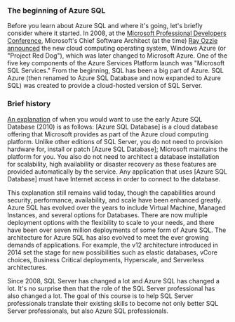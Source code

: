 ### The beginning of Azure SQL

Before you learn about Azure SQL and where it's going, let's briefly consider where it started. In 2008, at the [Microsoft Professional Developers Conference](https://www.youtube.com/watch?v=otuf3goxLsg), Microsoft's Chief Software Architect (at the time) [Ray Ozzie announced](https://news.microsoft.com/2008/10/27/microsoft-unveils-windows-azure-at-professional-developers-conference/#IP8XlBTCMpvORgaV.97) the new cloud computing operating system, Windows Azure (or "Project Red Dog"), which was later changed to Microsoft Azure. One of the five key components of the Azure Services Platform launch was "Microsoft SQL Services." From the beginning, SQL has been a big part of Azure. SQL Azure (then renamed to Azure SQL Database and now expanded to Azure SQL) was created to provide a cloud-hosted version of SQL Server.  

### Brief history

[An explanation](https://social.technet.microsoft.com/wiki/contents/articles/1308.select-an-edition-of-sql-server-for-application-development/revision/7.aspx) of when you would want to use the early Azure SQL Database (2010) is as follows: [Azure SQL Database] is a cloud database offering that Microsoft provides as part of the Azure cloud computing platform. Unlike other editions of SQL Server, you do not need to provision hardware for, install or patch [Azure SQL Database]; Microsoft maintains the platform for you. You also do not need to architect a database installation for scalability, high availability or disaster recovery as these features are provided automatically by the service. Any application that uses [Azure SQL Database] must have Internet access in order to connect to the database.  

This explanation still remains valid today, though the capabilities around security, performance, availability, and scale have been enhanced greatly. Azure SQL has evolved over the years to include Virtual Machine, Managed Instances, and several options for Databases. There are now multiple deployment options with the flexibility to scale to your needs, and there have been over seven million deployments of some form of Azure SQL. The architecture for Azure SQL has also evolved to meet the ever growing demands of applications. For example, the v12 architecture introduced in 2014 set the stage for new possibilities such as elastic databases, vCore choices, Business Critical deployments, Hyperscale, and Serverless architectures. 

Since 2008, SQL Server has changed a lot and Azure SQL has changed a lot. It's no surprise then that the role of the SQL Server professional has also changed a lot. The goal of this course is to help SQL Server professionals translate their existing skills to become not only better SQL Server professionals, but also Azure SQL professionals.  


